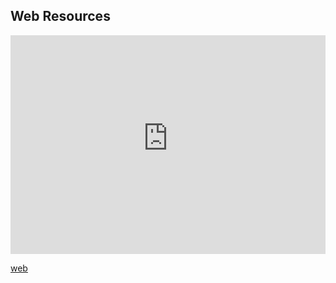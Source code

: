 ## Web Resources
<iframe width="100%" height="350" frameborder="0" allow="accelerometer; autoplay; clipboard-write; encrypted-media; gyroscope; picture-in-picture" allowfullscreen src="https://www.indo-european-connection.com/science/mycenaean-greece"></iframe>

[web](https://www.indo-european-connection.com/science/mycenaean-greece)